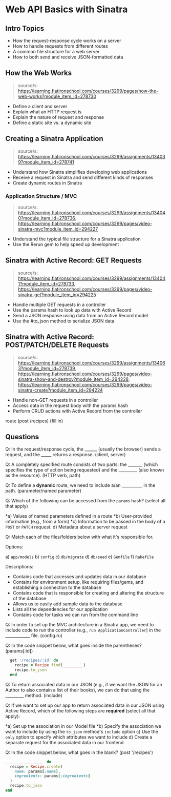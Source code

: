 # Web API Basics with Sinatra

## Intro Topics 
* How the request-response cycle works on a server
* How to handle requests from different routes
* A common file structure for a web server
* How to both send and receive JSON-formatted data

## How the Web Works 
> source/s: https://learning.flatironschool.com/courses/3299/pages/how-the-web-works?module_item_id=278730

* Define a client and server
* Explain what an HTTP request is
* Explain the nature of request and response
* Define a static site vs. a dynamic site

## Creating a Sinatra Application
> source/s: https://learning.flatironschool.com/courses/3299/assignments/134039?module_item_id=278741

* Understand how Sinatra simplifies developing web applications
* Receive a request in Sinatra and send different kinds of responses
* Create dynamic routes in Sinatra 

### Application Structure / MVC 
> source/s: https://learning.flatironschool.com/courses/3299/assignments/134040?module_item_id=278736, https://learning.flatironschool.com/courses/3299/pages/video-sinatra-mvc?module_item_id=294227

* Understand the typical file structure for a Sinatra application
* Use the Rerun gem to help speed up development

## Sinatra with Active Record: GET Requests
> source/s: https://learning.flatironschool.com/courses/3299/assignments/134041?module_item_id=278733, https://learning.flatironschool.com/courses/3299/pages/video-sinatra-get?module_item_id=294225

* Handle multiple GET requests in a controller
* Use the params hash to look up data with Active Record
* Send a JSON response using data from an Active Record model
* Use the #to_json method to serialize JSON data

## Sinatra with Active Record: POST/PATCH/DELETE Requests
> source/s: https://learning.flatironschool.com/courses/3299/assignments/134063?module_item_id=278739, https://learning.flatironschool.com/courses/3299/pages/video-sinatra-show-and-destroy?module_item_id=294228, https://learning.flatironschool.com/courses/3299/pages/video-sinatra-create?module_item_id=294224

* Handle non-GET requests in a controller
* Access data in the request body with the params hash
* Perform CRUD actions with Active Record from the controller

route (post /recipes) (fill in)

## Questions

Q: In the request/response cycle, the ______ (usually the browser) sends a
request, and the _____ returns a response. (client, server)

Q: A completely specified route consists of two parts: the _______ (which
specifies the type of action being requested) and the _________ (also known as
the resource). (HTTP verb, path)

Q: To define a **dynamic** route, we need to include a/an __________ in the
path. (parameter/named parameter)

Q: Which of the following can be accessed from the `params` hash? (select all that apply)

*a) Values of named parameters defined in a route
*b) User-provided information (e.g., from a form)
*c) Information to be passed in the body of a `POST` or `PATCH` request.
d) Metadata about a server request

Q: Match each of the files/folders below with what it's responsible for.

Options:

a) `app/models`
b) `config`
c) `db/migrate`
d) `db/seed`
e) `Gemfile`
f) `Rakefile`

Descriptions:

* Contains code that accesses and updates data in our database
* Contains for environment setup, like requiring files/gems, and establishing a connection to the database
* Contains code that is responsible for creating and altering the structure of the database
* Allows us to easily add sample data to the database
* Lists all the dependencies for our application
* Contains code for tasks we can run from the command line

Q: In order to set up the MVC architecture in a Sinatra app, we need to include
code to run the controller (e.g., `run ApplicationController`) in the
____________ file. (config.ru)

Q: In the code snippet below, what goes inside the parentheses? (params[:id])

```rb
  get '/recipes/:id' do
    recipe = Recipe.find(_________)
    recipe.to_json
  end
```

Q: To return associated data in our JSON (e.g., if we want the JSON for an
Author to also contain a list of their books), we can do that using the
_________ method. (include)

Q: If we want to set up our app to return associated data in our JSON using
Active Record, which of the following steps are **required** (select all that
apply):

*a) Set up the association in our Model file
*b) Specify the association we want to include by using the  `to_json` method's `include` option
c) Use the `only` option to specify which attributes we want to include
d) Create a separate request for the associated data in our frontend

Q: In the code snippet below, what goes in the blank? (post '/recipes')

```rb
_________________ do
  recipe = Recipe.create(
    name: params[:name],
    ingredients: params[:ingredients]
  )
  recipe.to_json
end
```
